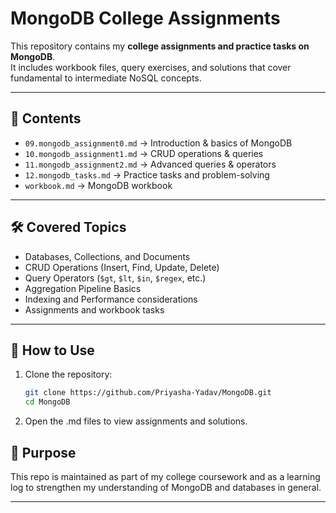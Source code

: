 # MongoDB College Assignments

This repository contains my **college assignments and practice tasks on MongoDB**.  
It includes workbook files, query exercises, and solutions that cover fundamental to intermediate NoSQL concepts.

---

## 📖 Contents
- `09.mongodb_assignment0.md` → Introduction & basics of MongoDB  
- `10.mongodb_assignment1.md` → CRUD operations & queries  
- `11.mongodb_assignment2.md` → Advanced queries & operators  
- `12.mongodb_tasks.md` → Practice tasks and problem-solving  
- `workbook.md` → MongoDB workbook  

---

## 🛠️ Covered Topics
- Databases, Collections, and Documents  
- CRUD Operations (Insert, Find, Update, Delete)  
- Query Operators (`$gt`, `$lt`, `$in`, `$regex`, etc.)  
- Aggregation Pipeline Basics  
- Indexing and Performance considerations  
- Assignments and workbook tasks  

---

## 🚀 How to Use
1. Clone the repository:
   ```bash
   git clone https://github.com/Priyasha-Yadav/MongoDB.git
   cd MongoDB
2. Open the .md files to view assignments and solutions.

## 🎯 Purpose

This repo is maintained as part of my college coursework and as a learning log to strengthen my understanding of MongoDB and databases in general.

---
